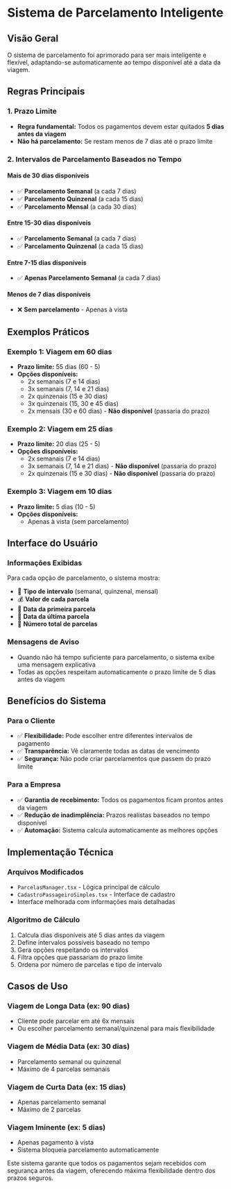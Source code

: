 # Sistema de Parcelamento Inteligente

## Visão Geral
O sistema de parcelamento foi aprimorado para ser mais inteligente e flexível, adaptando-se automaticamente ao tempo disponível até a data da viagem.

## Regras Principais

### 1. Prazo Limite
- **Regra fundamental:** Todos os pagamentos devem estar quitados **5 dias antes da viagem**
- **Não há parcelamento:** Se restam menos de 7 dias até o prazo limite

### 2. Intervalos de Parcelamento Baseados no Tempo

#### Mais de 30 dias disponíveis
- ✅ **Parcelamento Semanal** (a cada 7 dias)
- ✅ **Parcelamento Quinzenal** (a cada 15 dias)  
- ✅ **Parcelamento Mensal** (a cada 30 dias)

#### Entre 15-30 dias disponíveis
- ✅ **Parcelamento Semanal** (a cada 7 dias)
- ✅ **Parcelamento Quinzenal** (a cada 15 dias)

#### Entre 7-15 dias disponíveis
- ✅ **Apenas Parcelamento Semanal** (a cada 7 dias)

#### Menos de 7 dias disponíveis
- ❌ **Sem parcelamento** - Apenas à vista

## Exemplos Práticos

### Exemplo 1: Viagem em 60 dias
- **Prazo limite:** 55 dias (60 - 5)
- **Opções disponíveis:**
  - 2x semanais (7 e 14 dias)
  - 3x semanais (7, 14 e 21 dias)
  - 2x quinzenais (15 e 30 dias)
  - 3x quinzenais (15, 30 e 45 dias)
  - 2x mensais (30 e 60 dias) - **Não disponível** (passaria do prazo)

### Exemplo 2: Viagem em 25 dias
- **Prazo limite:** 20 dias (25 - 5)
- **Opções disponíveis:**
  - 2x semanais (7 e 14 dias)
  - 3x semanais (7, 14 e 21 dias) - **Não disponível** (passaria do prazo)
  - 2x quinzenais (15 e 30 dias) - **Não disponível** (passaria do prazo)

### Exemplo 3: Viagem em 10 dias
- **Prazo limite:** 5 dias (10 - 5)
- **Opções disponíveis:**
  - Apenas à vista (sem parcelamento)

## Interface do Usuário

### Informações Exibidas
Para cada opção de parcelamento, o sistema mostra:
- 📅 **Tipo de intervalo** (semanal, quinzenal, mensal)
- 💰 **Valor de cada parcela**
- 📆 **Data da primeira parcela**
- 📆 **Data da última parcela**
- 🔢 **Número total de parcelas**

### Mensagens de Aviso
- Quando não há tempo suficiente para parcelamento, o sistema exibe uma mensagem explicativa
- Todas as opções respeitam automaticamente o prazo limite de 5 dias antes da viagem

## Benefícios do Sistema

### Para o Cliente
- ✅ **Flexibilidade:** Pode escolher entre diferentes intervalos de pagamento
- ✅ **Transparência:** Vê claramente todas as datas de vencimento
- ✅ **Segurança:** Não pode criar parcelamentos que passem do prazo limite

### Para a Empresa
- ✅ **Garantia de recebimento:** Todos os pagamentos ficam prontos antes da viagem
- ✅ **Redução de inadimplência:** Prazos realistas baseados no tempo disponível
- ✅ **Automação:** Sistema calcula automaticamente as melhores opções

## Implementação Técnica

### Arquivos Modificados
- `ParcelasManager.tsx` - Lógica principal de cálculo
- `CadastroPassageiroSimples.tsx` - Interface de cadastro
- Interface melhorada com informações mais detalhadas

### Algoritmo de Cálculo
1. Calcula dias disponíveis até 5 dias antes da viagem
2. Define intervalos possíveis baseado no tempo
3. Gera opções respeitando os intervalos
4. Filtra opções que passariam do prazo limite
5. Ordena por número de parcelas e tipo de intervalo

## Casos de Uso

### Viagem de Longa Data (ex: 90 dias)
- Cliente pode parcelar em até 6x mensais
- Ou escolher parcelamento semanal/quinzenal para mais flexibilidade

### Viagem de Média Data (ex: 30 dias)
- Parcelamento semanal ou quinzenal
- Máximo de 4 parcelas semanais

### Viagem de Curta Data (ex: 15 dias)
- Apenas parcelamento semanal
- Máximo de 2 parcelas

### Viagem Iminente (ex: 5 dias)
- Apenas pagamento à vista
- Sistema bloqueia parcelamento automaticamente

Este sistema garante que todos os pagamentos sejam recebidos com segurança antes da viagem, oferecendo máxima flexibilidade dentro dos prazos seguros.